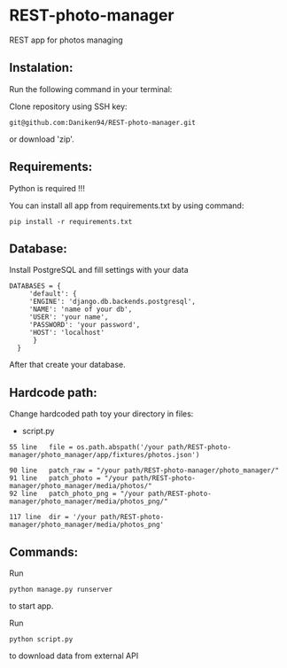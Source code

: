 # REST-photo-manager
REST app for photos managing

## Instalation:

Run the following command in your terminal:

Clone repository using SSH key:

```
git@github.com:Daniken94/REST-photo-manager.git
```
or download 'zip'.

## Requirements:

Python is required !!!


You can install all app from requirements.txt by using command:

```
pip install -r requirements.txt
```
## Database:

Install PostgreSQL and fill settings with your data


```
DATABASES = {
     'default': {
     'ENGINE': 'django.db.backends.postgresql',
     'NAME': 'name of your db',
     'USER': 'your name',
     'PASSWORD': 'your password',
     'HOST': 'localhost'
      }
  }
```

After that create your database.

## Hardcode path:

Change hardcoded path toy your directory in files:
- script.py


```
55 line   file = os.path.abspath('/your path/REST-photo-manager/photo_manager/app/fixtures/photos.json')

90 line   patch_raw = "/your path/REST-photo-manager/photo_manager/"
91 line   patch_photo = "/your path/REST-photo-manager/photo_manager/media/photos/"
92 line   patch_photo_png = "/your path/REST-photo-manager/photo_manager/media/photos_png/"

117 line  dir = '/your path/REST-photo-manager/photo_manager/media/photos_png'
```


## Commands:

Run

```
python manage.py runserver
```

to start app.

Run

```
python script.py
```

to download data from external API